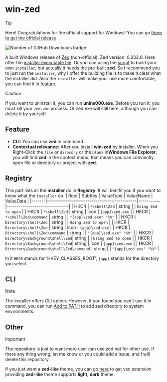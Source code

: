 # win-zed
> [!Tip]
> Here! Congratulations for the official support for Windows! You can go [there to get the official release](https://github.com/zed-industries/zed/releases/tag/v0.208.4)

![Number of GitHub Downloads badge](https://img.shields.io/github/downloads/gzqccnu/win-zed/total?color=pink&label=GitHub%20Downloads)

A built Windows release of [Zed](https://github.com/zed-industries/zed) (non-official). Zed version: 0.202.0. Here offer the [installer executable file](https://github.com/gzqccnu/win-zed/releases/download/0.1.0/win-zed-setup.exe). Or you can using the [script](./win-zed-setup.iss) to build your own `installer`, but actually it needs the pre-built **zed**. So I recommend you to just run the `installer`, why I offer the building file is to make it clear what the installer did. Also the `installer` will make your use more comfortable, you can find it in [feature](#feature).

> [!Caution]
> If you want to uninstall it, you can run **unins000.exe**. Before you run it, you must kill your `zed.exe` process. Or zed.exe will still here, although you can delete it by yourself.

## Feature
- **CLI:**
You can use **zed** in command.
- **Contextual relevance:**
After you install **win-zed** by installer. When you Right-Click the `file` or `direcory` or the `blank` in**Windows File Explorer**, you will find **zed** in the context menu, that means you can conviently open file or directory or project with **zed**.

## Registry
This part lists all the **installer** do in **Registry**. It will benifit you if you want to know what the `installer` do.
| Root  | SubKey                          | ValueType | ValueName | ValueData                     |
|-------|---------------------------------|-----------|-----------|-------------------------------|
| HKCR  | `*\shell\Zed`                   | string    |           | `Using Zed to open`           |
| HKCR  | `*\shell\Zed`                   | string    | Icon      | `{app}\zed.exe`               |
| HKCR  | `*\shell\Zed\command`           | string    |           | `"{app}\zed.exe" "%V"`        |
| HKCR  | `Directory\shell\Zed`           | string    |           | `Using Zed to open`           |
| HKCR  | `Directory\shell\Zed`           | string    | Icon      | `{app}\zed.exe`               |
| HKCR  | `Directory\shell\Zed\command`   | string    |           | `"{app}\zed.exe" "%V"`        |
| HKCR  | `Directory\Background\shell\Zed`| string    |           | `Using Zed to open`           |
| HKCR  | `Directory\Background\shell\Zed`| string    | Icon      | `{app}\zed.exe`               |
| HKCR  | `Directory\Background\shell\Zed\command` | string |         | `"{app}\zed.exe" "%V"`    |


In it `HKCR` stands for 'HKEY_CLASSES_ROOT', `{app}` stands for the directory you select.

## CLI
> [!Note]
> The installer offers CLI option. However, if you found you can't use it in command, you can run [Add to PATH](./AddZedPATH.bat) to add zed directory to system environments.

## Other
> [!Important]
> The repository is just to want more user can use zed not for other use. If there any thing wrong, let me know or you could add a issue, and I will delete this repository.

If you just want a **zed-like** theme, you can go [here](https://github.com/gzqccnu/zed-one-theme-vsc) to get vsc extension providing **zed-like** theme supports **light**, **dark** theme.